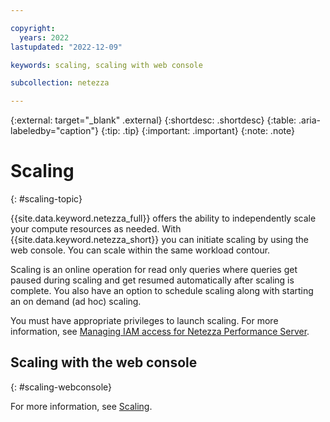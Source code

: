 ```yaml
---

copyright:
  years: 2022
lastupdated: "2022-12-09"

keywords: scaling, scaling with web console

subcollection: netezza

---
```


{:external: target="_blank" .external}
{:shortdesc: .shortdesc}
{:table: .aria-labeledby="caption"}
{:tip: .tip}
{:important: .important}
{:note: .note}

# Scaling
{: #scaling-topic}

{{site.data.keyword.netezza_full}} offers the ability to independently scale your compute resources as needed. With {{site.data.keyword.netezza_short}} you can initiate scaling by using the web console. You can scale within the same workload contour.

Scaling is an online operation for read only queries where queries get paused during scaling and get resumed automatically after scaling is complete. You also have an option to schedule scaling along with starting an on demand (ad hoc) scaling.

You must have appropriate privileges to launch scaling. For more information, see [Managing IAM access for Netezza Performance Server](/docs/netezza?topic=netezza-iam-docs).

## Scaling with the web console
{: #scaling-webconsole}

For more information, see [Scaling](/docs/netezza?topic=netezza-patterns&interface=ui#scaling-console).
